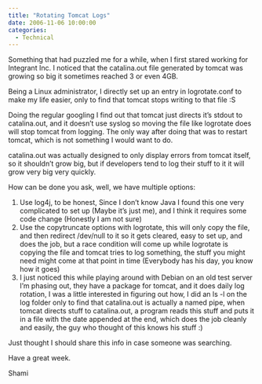 ```yaml
---
title: "Rotating Tomcat Logs"
date: 2006-11-06 10:00:00
categories:
  - Technical
---
```


Something that had puzzled me for a while, when I first stared working for Integrant Inc. I noticed that the catalina.out file generated by tomcat was growing so big it sometimes reached 3 or even 4GB.<!--more-->

Being a Linux administrator, I directly set up an entry in logrotate.conf to make my life easier, only to find that tomcat stops writing to that file :S

Doing the regular googling I find out that tomcat just directs it’s stdout to catalina.out, and it doesn’t use syslog so moving the file like logrotate does will stop tomcat from logging. The only way after doing that was to restart tomcat, which is not something I would want to do.

catalina.out was actually designed to only display errors from tomcat itself, so it shouldn’t grow big, but if developers tend to log their stuff to it it will grow very big very quickly.

How can be done you ask, well, we have multiple options:

1. Use log4j, to be honest, Since I don’t know Java I found this one very complicated to set up (Maybe it’s just me), and I think it requires some code change (Honestly I am not sure)
2. Use the copytruncate options with logrotate, this will only copy the file, and then redirect /dev/null to it so it gets cleared, easy to set up, and does the job, but a race condition will come up while logrotate is copying the file and tomcat tries to log something, the stuff you might need might come at that point in time (Everybody has his day, you know how it goes)
3. I just noticed this while playing around with Debian on an old test server I’m phasing out, they have a package for tomcat, and it does daily log rotation, I was a little interested in figuring out how, I did an ls -l on the log folder only to find that catalina.out is actually a named pipe, when tomcat directs stuff to catalina.out, a program reads this stuff and puts it in a file with the date appended at the end, which does the job cleanly and easily, the guy who thought of this knows his stuff :)

Just thought I should share this info in case someone was searching.  

Have a great week.  

Shami